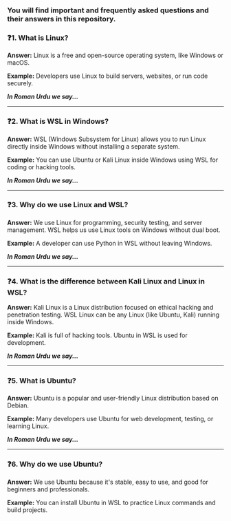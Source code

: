 ### You will find important and frequently asked questions and their answers in this repository.

### ❓1. What is Linux?

**Answer:**
Linux is a free and open-source operating system, like Windows or macOS.

**Example:**
Developers use Linux to build servers, websites, or run code securely.

***In Roman Urdu we say...***

---

### ❓2. What is WSL in Windows?

**Answer:**
WSL (Windows Subsystem for Linux) allows you to run Linux directly inside Windows without installing a separate system.

**Example:**
You can use Ubuntu or Kali Linux inside Windows using WSL for coding or hacking tools.

***In Roman Urdu we say...***


---

### ❓3. Why do we use Linux and WSL?

**Answer:**
We use Linux for programming, security testing, and server management.
WSL helps us use Linux tools on Windows without dual boot.

**Example:**
A developer can use Python in WSL without leaving Windows.

***In Roman Urdu we say...***

---

### ❓4. What is the difference between Kali Linux and Linux in WSL?

**Answer:**
Kali Linux is a Linux distribution focused on ethical hacking and penetration testing.
WSL Linux can be any Linux (like Ubuntu, Kali) running inside Windows.

**Example:**
Kali is full of hacking tools. Ubuntu in WSL is used for development.

***In Roman Urdu we say...***

---

### ❓5. What is Ubuntu?

**Answer:**
Ubuntu is a popular and user-friendly Linux distribution based on Debian.

**Example:**
Many developers use Ubuntu for web development, testing, or learning Linux.

***In Roman Urdu we say...***

---

### ❓6. Why do we use Ubuntu?

**Answer:**
We use Ubuntu because it's stable, easy to use, and good for beginners and professionals.

**Example:**
You can install Ubuntu in WSL to practice Linux commands and build projects.
<!--
---

## 🔚 Summary Table (Quick View):

| Question                       | Simple Answer                              | Example                |
| ------------------------------ | ------------------------------------------ | ---------------------- |
| What is Linux?                 | An open-source OS                          | Used to run servers    |
| What is WSL?                   | Linux in Windows                           | Run Ubuntu in Windows  |
| Why use Linux/WSL?             | Dev, hacking, servers                      | Use Python in WSL      |
| Difference: Kali vs WSL Linux? | Kali = hacking; WSL = any Linux in Windows | Kali has hacking tools |
| What is Ubuntu?                | A Linux OS                                 | Used for coding        |
| Why use Ubuntu?                | Easy, stable                               | Good for practice      |

---
--!>

